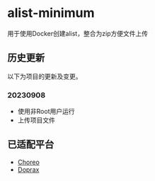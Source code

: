 # alist-minimum
用于使用Docker创建alist，整合为zip方便文件上传

## 历史更新

以下为项目的更新及变更。

### 20230908

- 使用非Root用户运行
- 上传项目文件

## 已适配平台

- [Choreo](https://console.choreo.dev/)
- [Doprax](https://www.doprax.com)